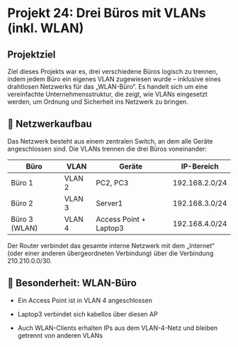 # Projekt 24: Drei Büros mit VLANs (inkl. WLAN)

## Projektziel
Ziel dieses Projekts war es, drei verschiedene Büros logisch zu trennen, indem jedem Büro ein eigenes VLAN zugewiesen wurde – inklusive eines drahtlosen Netzwerks für das „WLAN-Büro“. Es handelt sich um eine vereinfachte Unternehmensstruktur, die zeigt, wie VLANs eingesetzt werden, um Ordnung und Sicherheit ins Netzwerk zu bringen.

## 🧱 Netzwerkaufbau
Das Netzwerk besteht aus einem zentralen Switch, an dem alle Geräte angeschlossen sind. Die VLANs trennen die drei Büros voneinander:

| Büro          | VLAN   | Geräte                 | IP-Bereich     |
| ------------- | ------ | ---------------------- | -------------- |
| Büro 1        | VLAN 2 | PC2, PC3               | 192.168.2.0/24 |
| Büro 2        | VLAN 3 | Server1                | 192.168.3.0/24 |
| Büro 3 (WLAN) | VLAN 4 | Access Point + Laptop3 | 192.168.4.0/24 |


Der Router verbindet das gesamte interne Netzwerk mit dem „Internet“ (oder einer anderen übergeordneten Verbindung) über die Verbindung 210.210.0.0/30.

## 📶 Besonderheit: WLAN-Büro
- Ein Access Point ist in VLAN 4 angeschlossen

- Laptop3 verbindet sich kabellos über diesen AP

- Auch WLAN-Clients erhalten IPs aus dem VLAN-4-Netz und bleiben getrennt von anderen VLANs


